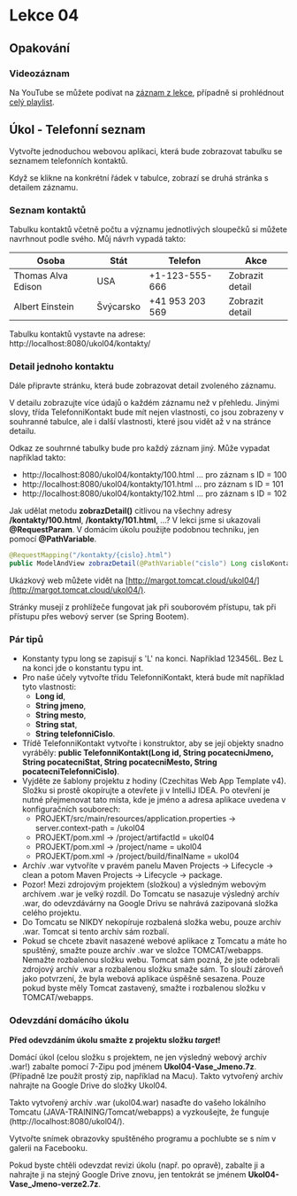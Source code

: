 Lekce 04
========

Opakování
---------

### Videozáznam

Na YouTube se můžete podívat na [záznam z lekce](https://www.youtube.com/watch?v=CIh9hdJxtKk),
případně si prohlédnout [celý playlist](https://www.youtube.com/playlist?list=PLTCx5oiCrIJ6mcuJ1VaY8s0mzFsaMUzp-).

Úkol - Telefonní seznam
-----------------------

Vytvořte jednoduchou webovou aplikaci, která bude zobrazovat tabulku se seznamem telefonních kontaktů.

Když se klikne na konkrétní řádek v tabulce, zobrazí se druhá stránka s detailem záznamu.

### Seznam kontaktů

Tabulku kontaktů včetně počtu a významu jednotlivých sloupečků si můžete navrhnout podle svého. Můj návrh vypadá takto:

<table>
<thead>
<tr><th>Osoba</th><th>Stát</th><th>Telefon</th><th>Akce</th></tr>
</thead>
<tbody>
<tr><td>Thomas Alva Edison</td><td>USA</td><td>+1-123-555-666</td><td>Zobrazit detail</td></tr>
<tr><td>Albert Einstein</td><td>Švýcarsko</td><td>+41 953 203 569</td><td>Zobrazit detail</td></tr>
</tbody>
<table>

Tabulku kontaktů vystavte na adrese: http://localhost:8080/ukol04/kontakty/

### Detail jednoho kontaktu

Dále připravte stránku, která bude zobrazovat detail zvoleného záznamu.

V detailu zobrazujte více údajů o každém záznamu než v přehledu. Jinými slovy, třída TelefonniKontakt bude mít nejen
vlastnosti, co jsou zobrazeny v souhranné tabulce, ale i další vlastnosti, které jsou vidět až v na stránce detailu.

Odkaz ze souhrnné tabulky bude pro každý záznam jiný. Může vypadat například takto:

* http://localhost:8080/ukol04/kontakty/100.html ... pro záznam s ID = 100
* http://localhost:8080/ukol04/kontakty/101.html ... pro záznam s ID = 101
* http://localhost:8080/ukol04/kontakty/102.html ... pro záznam s ID = 102

Jak udělat metodu **zobrazDetail()** citlivou na všechny adresy **/kontakty/100.html**, **/kontakty/101.html**, ...? V
lekci jsme si ukazovali **@RequestParam**. V domácím úkolu použijte podobnou techniku, jen pomocí **@PathVariable**.

```java
@RequestMapping("/kontakty/{cislo}.html")
public ModelAndView zobrazDetail(@PathVariable("cislo") Long cisloKontaktu)
```

Ukázkový web můžete vidět na [http://margot.tomcat.cloud/ukol04/](http://margot.tomcat.cloud/ukol04/).

Stránky musejí z prohlížeče fungovat jak při souborovém přístupu, tak při přístupu přes webový server (se Spring
Bootem).

### Pár tipů

* Konstanty typu long se zapisují s 'L' na konci. Například 123456L. Bez L na konci jde o konstantu typu int.
* Pro naše účely vytvořte třídu TelefonniKontakt, která bude mít například tyto vlastnosti:
    * **Long id**,
	* **String jmeno**,
	* **String mesto**,
	* **String stat**,
	* **String telefonniCislo**.
* Třídě TelefonniKontakt vytvořte i konstruktor, aby se její objekty snadno vyráběly: **public TelefonniKontakt(Long id,
  String pocatecniJmeno, String pocatecniStat, String pocatecniMesto, String pocatecniTelefonniCislo)**.
* Vyjděte ze šablony projektu z hodiny (Czechitas Web App Template v4). Složku si prostě okopírujte a otevřete ji v
  IntelliJ IDEA. Po otevření je nutné přejmenovat tato místa, kde je jméno a adresa aplikace uvedena v konfiguračních
  souborech:
    * PROJEKT/src/main/resources/application.properties -> server.context-path = /ukol04
    * PROJEKT/pom.xml -> /project/artifactId = ukol04
    * PROJEKT/pom.xml -> /project/name = ukol04
    * PROJEKT/pom.xml -> /project/build/finalName = ukol04
* Archív .war vytvoříte v pravém panelu Maven Projects -> Lifecycle -> clean a potom Maven Projects -> Lifecycle ->
  package.
* Pozor! Mezi zdrojovým projektem (složkou) a výsledným webovým archívem .war je velký rozdíl. Do Tomcatu se nasazuje
  výsledný archív .war, do odevzdávárny na Google Drivu se nahrává zazipovaná složka celého projektu.
* Do Tomcatu se NIKDY nekopíruje rozbalená složka webu, pouze archív .war. Tomcat si tento archív sám rozbalí.
* Pokud se chcete zbavit nasazené webové aplikace z Tomcatu a máte ho spuštěný, smažte pouze archív .war ve složce
  TOMCAT/webapps. Nemažte rozbalenou složku webu. Tomcat sám pozná, že jste odebrali zdrojový archív .war a rozbalenou
  složku smaže sám. To slouží zároveň jako potvrzení, že byla webová aplikace úspěšně sesazena. Pouze pokud byste měly
  Tomcat zastavený, smažte i rozbalenou složku v TOMCAT/webapps.

### Odevzdání domácího úkolu

**Před odevzdáním úkolu smažte z projektu složku *target*!**

Domácí úkol (celou složku s projektem, ne jen výsledný webový archív .war!) zabalte pomocí 7-Zipu pod jménem
**Ukol04-Vase_Jmeno.7z**. (Případně lze použít prostý zip, například na Macu). Takto vytvořený archív nahrajte na Google
Drive do složky Ukol04.

Takto vytvořený archív .war (ukol04.war) nasaďte do vašeho lokálního Tomcatu (JAVA-TRAINING/Tomcat/webapps) a
vyzkoušejte, že funguje (http://localhost:8080/ukol04/).

Vytvořte snímek obrazovky spuštěného programu a pochlubte se s ním
v galerii na Facebooku.

Pokud byste chtěli odevzdat revizi úkolu (např. po opravě), zabalte ji a nahrajte ji na stejný Google Drive znovu, jen
tentokrát se jménem **Ukol04-Vase_Jmeno-verze2.7z**.
